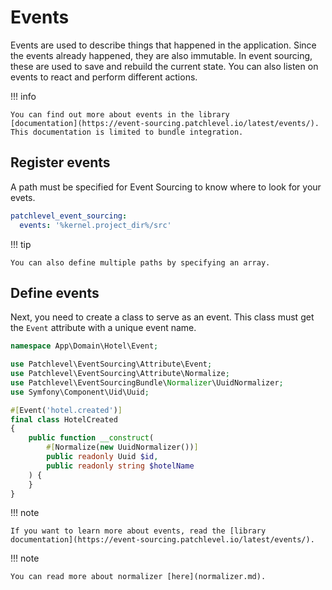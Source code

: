 # Events

Events are used to describe things that happened in the application. 
Since the events already happened, they are also immutable. 
In event sourcing, these are used to save and rebuild the current state. 
You can also listen on events to react and perform different actions.

!!! info

    You can find out more about events in the library 
    [documentation](https://event-sourcing.patchlevel.io/latest/events/). 
    This documentation is limited to bundle integration.

## Register events

A path must be specified for Event Sourcing to know where to look for your evets.

```yaml
patchlevel_event_sourcing:
  events: '%kernel.project_dir%/src'
```

!!! tip

    You can also define multiple paths by specifying an array.

## Define events

Next, you need to create a class to serve as an event.
This class must get the `Event` attribute with a unique event name.

```php
namespace App\Domain\Hotel\Event;

use Patchlevel\EventSourcing\Attribute\Event;
use Patchlevel\EventSourcing\Attribute\Normalize;
use Patchlevel\EventSourcingBundle\Normalizer\UuidNormalizer;
use Symfony\Component\Uid\Uuid;

#[Event('hotel.created')]
final class HotelCreated
{
    public function __construct(
        #[Normalize(new UuidNormalizer())]
        public readonly Uuid $id, 
        public readonly string $hotelName
    ) {
    }
}
```

!!! note

    If you want to learn more about events, read the [library documentation](https://event-sourcing.patchlevel.io/latest/events/).

!!! note

    You can read more about normalizer [here](normalizer.md).
